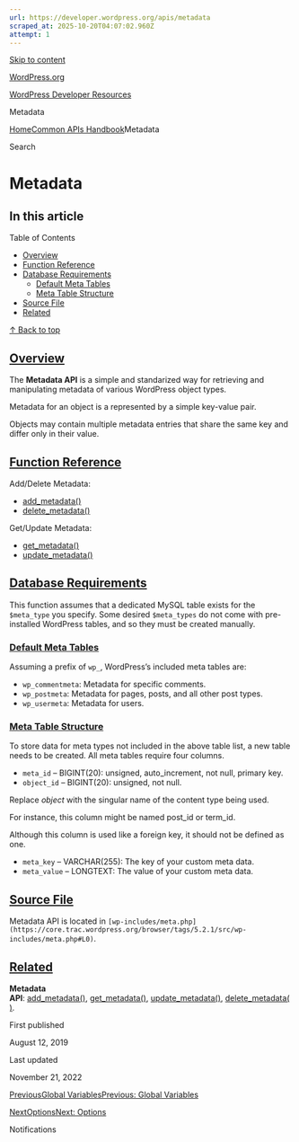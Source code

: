 ```yaml
---
url: https://developer.wordpress.org/apis/metadata
scraped_at: 2025-10-20T04:07:02.960Z
attempt: 1
---
```


[Skip to content](https://developer.wordpress.org/apis/metadata/#wp--skip-link--target)

[WordPress.org](https://wordpress.org/)

[WordPress Developer Resources](https://developer.wordpress.org/)

Metadata


[Home](https://developer.wordpress.org/)[Common APIs Handbook](https://developer.wordpress.org/apis/)Metadata

Search

# Metadata

## In this article

Table of Contents

- [Overview](https://developer.wordpress.org/apis/metadata/#overview)
- [Function Reference](https://developer.wordpress.org/apis/metadata/#function-reference)
- [Database Requirements](https://developer.wordpress.org/apis/metadata/#database-requirements)
  - [Default Meta Tables](https://developer.wordpress.org/apis/metadata/#default-meta-tables)
  - [Meta Table Structure](https://developer.wordpress.org/apis/metadata/#meta-table-structure)
- [Source File](https://developer.wordpress.org/apis/metadata/#source-file)
- [Related](https://developer.wordpress.org/apis/metadata/#related)

[↑ Back to top](https://developer.wordpress.org/apis/metadata/#wp--skip-link--target)

## [Overview](https://developer.wordpress.org/apis/metadata/\#overview)

The **Metadata API** is a simple and standarized way for retrieving and manipulating metadata of various WordPress object types.

Metadata for an object is a represented by a simple key-value pair.

Objects may contain multiple metadata entries that share the same key and differ only in their value.

## [Function Reference](https://developer.wordpress.org/apis/metadata/\#function-reference)

Add/Delete Metadata:

- [add\_metadata()](https://developer.wordpress.org/reference/functions/add_metadata/)
- [delete\_metadata()](https://developer.wordpress.org/reference/functions/delete_metadata/)

Get/Update Metadata:

- [get\_metadata()](https://developer.wordpress.org/reference/functions/get_metadata/)
- [update\_metadata()](https://developer.wordpress.org/reference/functions/update_metadata/)

## [Database Requirements](https://developer.wordpress.org/apis/metadata/\#database-requirements)

This function assumes that a dedicated MySQL table exists for the `$meta_type` you specify. Some desired `$meta_types` do not come with pre-installed WordPress tables, and so they must be created manually.

### [Default Meta Tables](https://developer.wordpress.org/apis/metadata/\#default-meta-tables)

Assuming a prefix of `wp_`, WordPress’s included meta tables are:

- `wp_commentmeta`: Metadata for specific comments.
- `wp_postmeta`: Metadata for pages, posts, and all other post types.
- `wp_usermeta`: Metadata for users.

### [Meta Table Structure](https://developer.wordpress.org/apis/metadata/\#meta-table-structure)

To store data for meta types not included in the above table list, a new table needs to be created. All meta tables require four columns.

- `meta_id` – BIGINT(20): unsigned, auto\_increment, not null, primary key.
- `object_id` – BIGINT(20): unsigned, not null.

Replace _object_ with the singular name of the content type being used.

For instance, this column might be named post\_id or term\_id.

Although this column is used like a foreign key, it should not be defined as one.
- `meta_key` – VARCHAR(255): The key of your custom meta data.
- `meta_value` – LONGTEXT: The value of your custom meta data.

## [Source File](https://developer.wordpress.org/apis/metadata/\#source-file)

Metadata API is located in `[wp-includes/meta.php](https://core.trac.wordpress.org/browser/tags/5.2.1/src/wp-includes/meta.php#L0)`.

## [Related](https://developer.wordpress.org/apis/metadata/\#related)

**Metadata API**: [add\_metadata()](https://developer.wordpress.org/reference/functions/add_metadata/), [get\_metadata()](https://developer.wordpress.org/reference/functions/get_metadata/), [update\_metadata()](https://developer.wordpress.org/reference/functions/update_metadata/), [delete\_metadata()](https://developer.wordpress.org/reference/functions/delete_metadata/).

First published

August 12, 2019

Last updated

November 21, 2022

[PreviousGlobal VariablesPrevious: Global Variables](https://developer.wordpress.org/apis/global-variables/)

[NextOptionsNext: Options](https://developer.wordpress.org/apis/options/)

Notifications